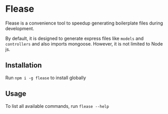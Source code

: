 # Flease
Flease is a convenience tool to speedup generating boilerplate files during development. 

By default, it is designed to generate express files like `models` and `controllers` and also imports mongoose. However, it is not limited to Node js. 

## Installation
Run `npm i -g flease` to install globally

## Usage
To list all available commands, run `flease --help`
